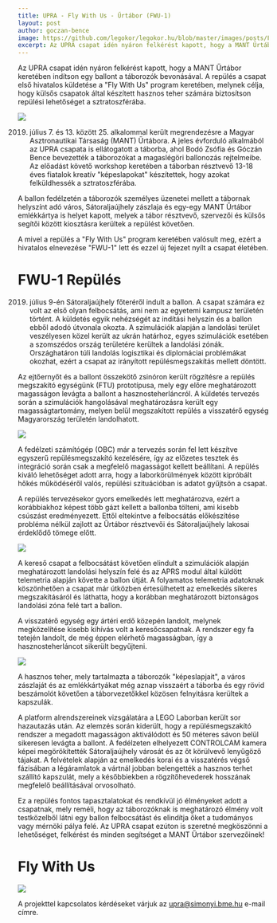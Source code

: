```yaml
---
title: UPRA - Fly With Us - Űrtábor (FWU-1)
layout: post
author: goczan-bence
image: https://github.com/legokor/legokor.hu/blob/master/images/posts/FWU-1_cikk/urtabor_sujhely_aero.jpg?raw=true
excerpt: Az UPRA csapat idén nyáron felkérést kapott, hogy a MANT Űrtábor keretében indítson egy ballont a táborozók bevonásával.
---
```


Az UPRA csapat idén nyáron felkérést kapott, hogy a MANT Űrtábor keretében indítson egy ballont a táborozók bevonásával. A repülés a csapat első hivatalos küldetése a "Fly With Us" program keretében, melynek célja, hogy külsős csapatok által készített hasznos teher számára biztosítson repülési lehetőséget a sztratoszférába.

![](/images/posts/FWU-1_cikk/urtabor_sujhely_aero.jpg)

2019. július 7. és 13. között 25. alkalommal került megrendezésre a Magyar Asztronautikai Társaság (MANT) Űrtábora. A jeles évforduló alkalmából az UPRA csapata is ellátogatott a táborba, ahol Bodó Zsófia és Góczán Bence bevezették a táborozókat a magaslégöri ballonozás rejtelmeibe. Az előadást követő workshop keretében a táborban résztvevő 13-18 éves fiatalok kreatív "képeslapokat" készítettek, hogy azokat felküldhessék a sztratoszférába.

A ballon fedélzetén a táborozók személyes üzenetei mellett a tábornak helyszínt adó város, Sátoraljaújhely zászlaja és egy-egy MANT Űrtábor emlékkártya is helyet kapott, melyek a tábor résztvevő, szervezői és külsős segítői között kiosztásra kerültek a repülést követően.

A mivel a repülés a "Fly With Us" program keretében valósult meg, ezért a hivatalos elnevezése "FWU-1" lett és ezzel új fejezet nyílt a csapat életében. 

# FWU-1 Repülés

2019. július 9-én Sátoraljaújhely főteréről indult a ballon. A csapat számára ez volt az első olyan felbocsátás, ami nem az egyetemi kampusz területén történt. A küldetés egyik nehézségét az indítási helyszín és a ballon ebből adodó útvonala okozta. A szimulációk alapján a landolási terület veszélyesen közel került az ukrán határhoz, egyes szimulációk esetében a szomszédos ország területére kerültek a landolási zónák. Országhatáron túli landolás logisztikai és diplomáciai problémákat okozhat, ezért a csapat az irányított repülésmegszakítás mellett döntött.

Az ejtőernyőt és a ballont összekötő zsinóron került rögzítésre a repülés megszakító egységünk (FTU) prototípusa, mely egy előre meghatározott magasságon levágta a ballont a hasznosteherláncról. A küldetés tervezés során a szimulációk hangolásával meghatározásra került egy magasságtartomány, melyen belül megszakított repülés a visszatérő egység Magyarország területén landolhatott.

![](/images/posts/FWU-1_cikk/balloonpath.JPG)

A fedélzeti számítógép (OBC) már a tervezés során fel lett készítve egyszerű repülésmegszakító kezelésére, így az előzetes tesztek és integráció során csak a megfelelő magasságot kellett beállítani. A repülés kiváló lehetőséget adott arra, hogy a laborkörülmények között kipróbált hőkés működéséről valós, repülési szituációban is adatot gyűjtsön a csapat.


A repülés tervezésekor gyors emelkedés lett meghatározva, ezért a korábbiakhoz képest több gázt kellett a ballonba tölteni, ami kisebb csúszást eredményezett. Ettől eltekintve a felbocsátás előkészítése probléma nélkül zajlott az Űrtábor résztvevői és Sátoraljaújhely lakosai érdeklődő tömege előtt.

![](/images/posts/FWU-1_cikk/urtabor_ballontoltes.jpg)

A kereső csapat a felbocsátást követően elindult a szimulációk alapján meghatározott landolási helyszín felé és az APRS modul által küldött telemetria alapján követte a ballon útját. A folyamatos telemetria adatoknak köszönhetően a csapat már útközben értesülhetett az emelkedés sikeres megszakításáról és láthatta, hogy a korábban meghatározott biztonságos landolási zóna felé tart a ballon.

A visszatérő egység egy ártéri erdő közepén landolt, melynek megközelítése kisebb kihívás volt a keresőcsapatnak. A rendszer egy fa tetején landolt, de még éppen elérhető magasságban, így a hasznosteherláncot sikerült begyűjteni.

![](/images/posts/FWU-1_cikk/landolas.jpg)

A hasznos teher, mely tartalmazta a táborozók "képeslapjait", a város zászlaját és az emlékkártyákat még aznap visszaért a táborba és egy rövid beszámolót követően a táborvezetőkkel közösen felnyitásra kerültek a kapszulák.

A platform alrendszereinek vizsgálatára a LEGO Laborban került sor hazautazás után. Az elemzés során kiderült, hogy a repülésmegszakító rendszer a megadott magasságon aktiválódott és 50 méteres sávon belül sikeresen levágta a ballont. 
A fedélzeten elhelyezett CONTROLCAM kamera képei megörökítették Sátoraljaújhely városát és az őt körülvevő lenyűgöző tájakat. A felvételek alapján az emelkedés korai és a visszatérés végső fázisában a légáramlatok a vártnál jobban belengették a hasznos terhet szállító kapszulát, mely a későbbiekben a rögzítőhevederek hosszának megfelelő beállításával orvosolható.

Ez a repülés fontos tapasztalatokat és rendkívül jó élményeket adott a csapatnak, mely reméli, hogy az táborozóknak is meghatározó élmény volt testközelből látni egy ballon felbocsátást és elindítja őket a tudományos vagy mérnöki pálya felé. Az UPRA csapat ezúton is szeretné megköszönni a lehetőséget, felkérést és minden segítséget a MANT Űrtábor szervezőinek!


# Fly With Us

![](/images/posts/matef-4_cikk/fly_with_us.jpg)

A projekttel kapcsolatos kérdéseket várjuk az [upra@simonyi.bme.hu](mailto:upra@simonyi.bme.hu) e-mail címre. 
